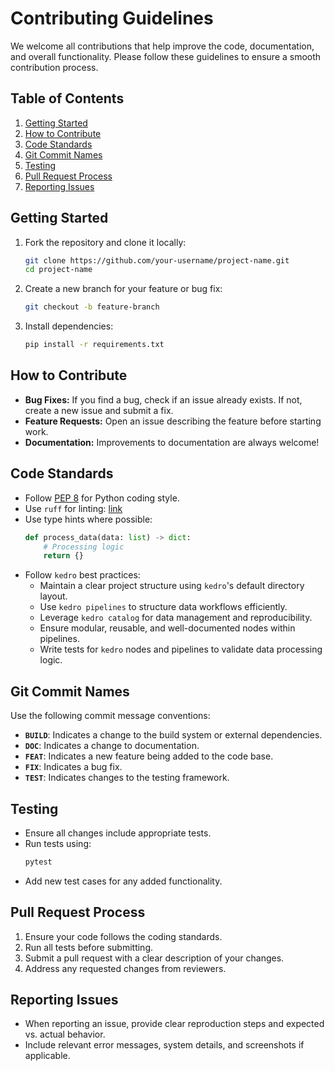 # Contributing Guidelines

We welcome all contributions that help improve the code, documentation, and overall functionality. Please follow these guidelines to ensure a smooth contribution process.

## Table of Contents
1. [Getting Started](#getting-started)
2. [How to Contribute](#how-to-contribute)
3. [Code Standards](#code-standards)
4. [Git Commit Names](#git-commit-names)
5. [Testing](#testing)
6. [Pull Request Process](#pull-request-process)
7. [Reporting Issues](#reporting-issues)

## Getting Started
1. Fork the repository and clone it locally:
   ```sh
   git clone https://github.com/your-username/project-name.git
   cd project-name
   ```
2. Create a new branch for your feature or bug fix:
   ```sh
   git checkout -b feature-branch
   ```
3. Install dependencies:
   ```sh
   pip install -r requirements.txt
   ```

## How to Contribute
- **Bug Fixes:** If you find a bug, check if an issue already exists. If not, create a new issue and submit a fix.
- **Feature Requests:** Open an issue describing the feature before starting work.
- **Documentation:** Improvements to documentation are always welcome!

## Code Standards
- Follow [PEP 8](https://peps.python.org/pep-0008/) for Python coding style.
- Use `ruff` for linting: [link](https://docs.kedro.org/en/stable/development/linting.html)
- Use type hints where possible:
  ```python
  def process_data(data: list) -> dict:
      # Processing logic
      return {}
  ```
- Follow `kedro` best practices:
  - Maintain a clear project structure using `kedro`'s default directory layout.
  - Use `kedro pipelines` to structure data workflows efficiently.
  - Leverage `kedro catalog` for data management and reproducibility.
  - Ensure modular, reusable, and well-documented nodes within pipelines.
  - Write tests for `kedro` nodes and pipelines to validate data processing logic.

## Git Commit Names
Use the following commit message conventions:
- **`BUILD`**: Indicates a change to the build system or external dependencies.
- **`DOC`**: Indicates a change to documentation.
- **`FEAT`**: Indicates a new feature being added to the code base.
- **`FIX`**: Indicates a bug fix.
- **`TEST`**: Indicates changes to the testing framework.

## Testing
- Ensure all changes include appropriate tests.
- Run tests using:
  ```sh
  pytest
  ```
- Add new test cases for any added functionality.

## Pull Request Process
1. Ensure your code follows the coding standards.
2. Run all tests before submitting.
3. Submit a pull request with a clear description of your changes.
4. Address any requested changes from reviewers.

## Reporting Issues
- When reporting an issue, provide clear reproduction steps and expected vs. actual behavior.
- Include relevant error messages, system details, and screenshots if applicable.
